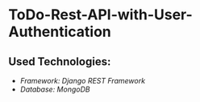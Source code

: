 # ToDo-Rest-API-with-User-Authentication

## Used Technologies: 
* *Framework: Django REST Framework*
* *Database: MongoDB*


